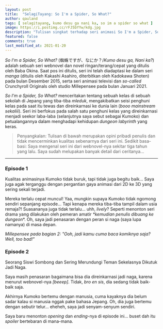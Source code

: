 ```yaml
---
layout: post
title:  "SelagiTayang: So I'm a Spider, So What?"
author: qauland
tags: [ selagitayang, kumo desu ga nani ka, so im a spider so what ]
image: https://i.postimg.cc/rFJ5bYYw/kdg.jpg
description: "Tulisan singkat terhadap seri animasi So I'm a Spider, So What?"
featured: false
comments: true
last_modified_at: 2021-01-20
---
```


*So I'm a Spider, So What?* (蜘蛛ですが、なにか？/*Kumo desu ga, Nani ka?*) adalah sebuah seri webnovel dan novel ringan/terang/cepat yang ditulis oleh Baba Okina. Saat pos ini ditulis, seri ini telah diadaptasi ke dalam seri *manga* (ditulis oleh Kakashi Asahiro, diterbitkan oleh Kadokawa Shoten) pada bulan Desember 2015, serta seri animasi televisi dan *so-called* Crunchyroll Originals oleh studio Millepensee pada bulan Januari 2021.

*So I'm a Spider, So What?* menceritakan tentang sebuah kelas di sebuah sekolah di Jepang yang tiba-tiba *mleduk*, mengakibatkan seisi penghuni kelas pada saat itu tewas dan direinkarnasi ke dunia lain (*booo mainstream sekaliii*). Seri ini berfokus pada salah satu penghuni kelas yang direinkarnasi menjadi seekor laba-laba (selanjutnya saya sebut sebagai Kumoko) dan petualangannya dalam menghadapi kehidupan *dungeon labyrinth* yang keras.

> Penyangkalan: Tulisan di bawah merupakan opini pribadi penulis dan tidak mencerminkan kualitas sebenarnya dari seri ini. Sedikit basa-basi: Saya mengenal seri ini dari webnovel-nya sekitar tiga tahun yang lalu. Saya sudah melupakan banyak detail dari ceritanya...

---

### Episode 1

Kualitas animasinya Kumoko tidak buruk, tapi tidak juga begitu baik... Saya juga agak terganggu dengan pergantian gaya animasi dari 2D ke 3D yang sering sekali terjadi.

Mereka terlalu cepat muncul! Yaa, mungkin supaya Kumoko tidak ngomong sendiri sepanjang episode... Tapi kenapa mereka tiba-tiba tampil dalam usia remaja?! Suasananya juga tidak terlalu... uhh, *lively*? Seperti menonton seri drama yang dilakukan oleh pemeran amatir *\*kemudian penulis dibuang ke dungeon*\*. Oh, saya jadi penasaran dengan peran si naga (saya lupa namanya) di masa depan.

*Millepensee pada bagian 2: "Ooh, jadi kamu cuma baca komiknya saja? Well, too bad!"*

### Episode 2

Seorang Siswi Sombong dan Sering Merundungi Teman Sekelasnya Dikutuk Jadi Naga.

Saya masih penasaran bagaimana bisa dia direinkarnasi jadi naga, karena menurut webnovel-nya *[beeep]*. Tidak, *bro en sis*, dia sedang tidak baik-baik saja.

Akhirnya Kumoko bertemu dengan manusia, cuma kayaknya dia belum sadar kalau si manusia nggak pake bahasa Jepang. Oh, dia juga bertemu dengan sebutir telur... eheheh, saya jadi senyam-senyum sendiri.

Saya baru menonton *opening* dan *ending*-nya di episode ini... buset dah itu *spoiler* bertebaran di mana-mana.
